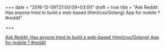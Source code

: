 +++
date = "2016-12-09T21:00:09+03:00"
draft = true
title = "Ask Reddit: Has anyone tried to build a web-based (html/css/Golang) App for mobile ?  #reddit"

+++

<p><a href="https://t.co/2HpSoZFn47">Ask Reddit: Has anyone tried to build a web-based (html/css/Golang) App for mobile ?  #reddit</a></p>

